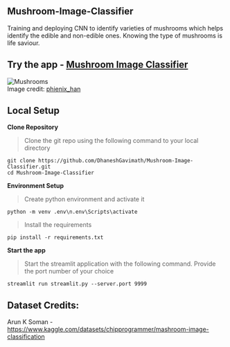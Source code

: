 ## Mushroom-Image-Classifier
Training and deploying CNN to identify varieties of mushrooms which helps identify the edible and non-edible ones. Knowing the type of mushrooms is life saviour.

## Try the app - [Mushroom Image Classifier](https://mushroom-image-classifier.streamlit.app/)
![Mushrooms]("/notebook/mushrooms.png")
<br>
Image credit: [phienix_han](https://unsplash.com/@phienix_han)

## Local Setup
**Clone Repository**
<br>
>Clone the git repo using the following command to your local directory
```
git clone https://github.com/DhaneshGavimath/Mushroom-Image-Classifier.git
cd Mushroom-Image-Classifier
```

**Environment Setup**
<br>
>Create python environment and activate it
```
python -m venv .env\n.env\Scripts\activate
```

>Install the requirements
```
pip install -r requirements.txt
```

**Start the app**
<br>
>Start the streamlit application with the following command. Provide the port number of your choice
```
streamlit run streamlit.py --server.port 9999
```

## Dataset Credits:
Arun K Soman - https://www.kaggle.com/datasets/chipprogrammer/mashroom-image-classification

